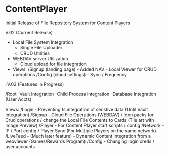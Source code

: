 # ContentPlayer

Initial Release of File Repository System for Content Players

V.02 (Current Release)
- Local File System Integration
  + Single File Uploader
  + CRUD Utilities
- WEBDAV server Utilization
  + Cloud upload for file integration
- Views:
  /Signup (landing page) - Added NAV - Local Viewer for CRUD operations
  /Config (cloud settings) - Sync / Frequency
  
 
 
 -V.03 (Features in Progress)
 
 /Root
 -Vault Integration
 -Child Process integration
 -Database Integration (User Accts)
 
 
 Views:
 /Login - Preventing fs integration of senstive data (Until Vault Integration)
 /Signup - Cloud File Operations (WEBDAV) / Icon packs for Crud operations / change the Local File Contents to Cards (Tile art with Image Preview)
 /Player - For Content Player start scripts / config
 /Network - IP / Port config / Player Sync (For Multiple Players on the same network)
 /LiveFeed - (Much later feature) - Dynamic Content integration from a webviewer (Games/Rewards Program)
 /Config - Changing login creds / user accounts
 
